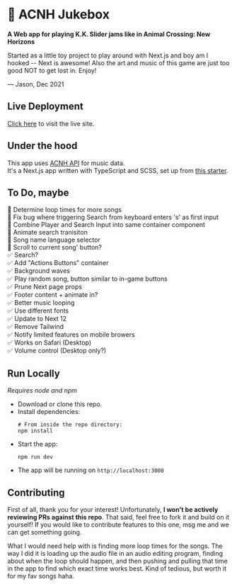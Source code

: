 # 📀 ACNH Jukebox

**A Web app for playing K.K. Slider jams like in Animal Crossing: New Horizons**

Started as a little toy project to play around with Next.js and boy am I hooked -- Next is awesome! Also the art and music of this game are just too good NOT to get lost in. Enjoy!  

— Jason, Dec 2021

## Live Deployment
[Click here](https://acnhjukebox.vercel.app/) to visit the live site.

## Under the hood
This app uses [ACNH API](https://acnhapi.com/) for music data.  
It's a Next.js app written with TypeScript and SCSS, set up from [this starter](https://github.com/redimpulz/nextjs-typescript-starter).  

## To Do, maybe
💭 Determine loop times for more songs  
💭 Fix bug where triggering Search from keyboard enters 's' as first input  
💭 Combine Player and Search Input into same container component  
💭 Animate search tranisiton  
💭 Song name language selector  
💭 Scroll to current song' button?  
✅ Search?  
✅ Add "Actions Buttons" container  
✅ Background waves  
✅ Play random song, button similar to in-game buttons  
✅ Prune Next page props  
✅ Footer content + animate in?  
✅ Better music looping  
✅ Use different fonts  
✅ Update to Next 12  
✅ Remove Tailwind  
✅ Notify limited features on mobile browers  
✅ Works on Safari (Desktop)  
✅ Volume control (Desktop only?)  

## Run Locally
*Requires node and npm*
- Download or clone this repo.
- Install dependencies: 
  ```
  # From inside the repo directory:
  npm install
  ```
- Start the app: 
  ```
  npm run dev
  ```
- The app will be running on `http://localhost:3000`

## Contributing
First of all, thank you for your interest! Unfortunately, **I won't be actively reviewing PRs against this repo**. That said, feel free to fork it and build on it yourself! If you would like to contribute features to this one, msg me and we can get something going. 

What I would need help with is finding more loop times for the songs. The way I did it is loading up the audio file in an audio editing program, finding about when the loop should happen, and then pushing and pulling that time in the app to find which exact time works best. Kind of tedious, but worth it for my fav songs haha.
